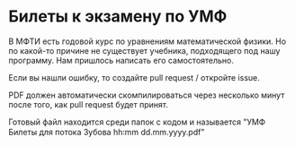 Билеты к экзамену по УМФ
===

В МФТИ есть годовой курс по уравнениям математической физики. Но по какой-то причине не существует учебника, подходящего под нашу программу. Нам пришлось написать его самостоятельно.

Если вы нашли ошибку, то создайте pull request / откройте issue.

PDF должен автоматически скомпилироваться через несколько минут после того, как pull request будет принят.

Готовый файл находится среди папок с кодом и называется "УМФ Билеты для потока Зубова hh꞉mm dd.mm.yyyy.pdf"
